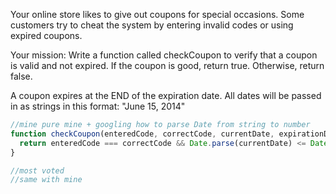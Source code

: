 Your online store likes to give out coupons for special occasions. Some customers try to cheat the system by entering invalid codes or using expired coupons.

Your mission: 
Write a function called checkCoupon to verify that a coupon is valid and not expired. If the coupon is good, return true. Otherwise, return false.

A coupon expires at the END of the expiration date. All dates will be passed in as strings in this format: "June 15, 2014"

```js
//mine pure mine + googling how to parse Date from string to number
function checkCoupon(enteredCode, correctCode, currentDate, expirationDate){
  return enteredCode === correctCode && Date.parse(currentDate) <= Date.parse(expirationDate);
}

//most voted
//same with mine 
```